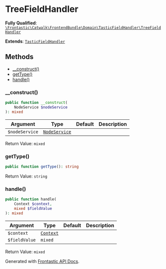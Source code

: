 #  TreeFieldHandler

**Fully Qualified**: [`\Frontastic\Catwalk\FrontendBundle\Domain\TasticFieldHandler\TreeFieldHandler`](../../../../../src/php/FrontendBundle/Domain/TasticFieldHandler/TreeFieldHandler.php)

**Extends**: [`TasticFieldHandler`](../TasticFieldHandler.md)

## Methods

* [__construct()](#__construct)
* [getType()](#gettype)
* [handle()](#handle)

### __construct()

```php
public function __construct(
    NodeService $nodeService
): mixed
```

Argument|Type|Default|Description
--------|----|-------|-----------
`$nodeService`|[`NodeService`](../NodeService.md)||

Return Value: `mixed`

### getType()

```php
public function getType(): string
```

Return Value: `string`

### handle()

```php
public function handle(
    Context $context,
    mixed $fieldValue
): mixed
```

Argument|Type|Default|Description
--------|----|-------|-----------
`$context`|[`Context`](../../../ApiCoreBundle/Domain/Context.md)||
`$fieldValue`|`mixed`||

Return Value: `mixed`

Generated with [Frontastic API Docs](https://github.com/FrontasticGmbH/apidocs).

